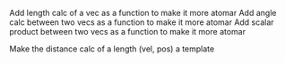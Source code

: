 Add length calc of a vec as a function to make it more atomar
Add angle calc between two vecs as a function to make it more atomar
Add scalar product between two vecs as a function to make it more atomar

Make the distance calc of a length (vel, pos) a template
